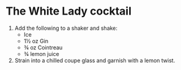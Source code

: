 # The White Lady cocktail

1. Add the following to a shaker and shake:
	- Ice
	- 1½ oz Gin
	- ¾ oz Cointreau
	- ¾ lemon juice
2. Strain into a chilled coupe glass and garnish with a lemon twist.
